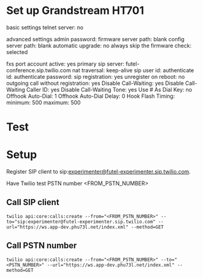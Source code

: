 # Set up Grandstream HT701

basic settings
telnet server: no

advanced settings
admin password:
firmware server path: blank
config server path: blank
automatic upgrade: no
always skip the firmware check: selected

fxs port
account active: yes
primary sip server: futel-conference.sip.twilio.com
nat traversal: keep-alive
sip user id: <extension>
authenticate id: <extension>
authenticate password: <password>
sip registration: yes
unregister on reboot: no
outgoing call without registration: yes
Disable Call-Waiting: yes
Disable Call-Waiting Caller ID: yes
Disable Call-Waiting Tone: yes
Use # As Dial Key: no
Offhook Auto-Dial: 1
Offhook Auto-Dial Delay: 0
Hook Flash Timing: minimum: 500 maximum: 500
 

# Test

# Setup

Register SIP client to sip:experimenter@futel-experimenter.sip.twilio.com.

Have Twilio test PSTN number <FROM_PSTN_NUMBER>

## Call SIP client

    twilio api:core:calls:create --from="<FROM_PSTN_NUMBER>" --to="sip:experimenter@futel-experimenter.sip.twilio.com" --url="https://ws.app-dev.phu73l.net/index.xml" --method=GET

## Call PSTN number

    twilio api:core:calls:create --from="<FROM_PSTN_NUMBER>" --to="<PSTN_NUMBER>" --url="https://ws.app-dev.phu73l.net/index.xml" --method=GET

